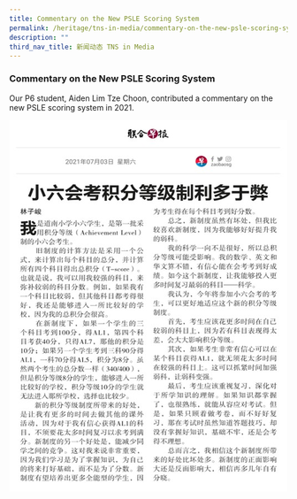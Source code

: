 ```yaml
---
title: Commentary on the New PSLE Scoring System
permalink: /heritage/tns-in-media/commentary-on-the-new-psle-scoring-system/
description: ""
third_nav_title: 新闻动态 TNS in Media
---
```

### Commentary on the New PSLE Scoring System

Our P6 student, Aiden Lim Tze Choon, contributed a commentary on the new PSLE scoring system in 2021.

![commentary-on-the-new-psle-scoring-system](/images/Heritage/TNS%20in%20Media/img_commentary-on-the-new-psle-scoring-system.jpg)